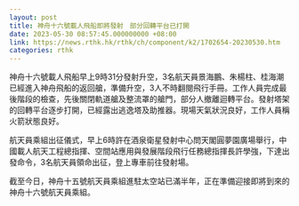 ```yaml
---
layout: post
title: 神舟十六號載人飛船即將發射　部分回轉平台已打開
date: 2023-05-30 08:57:45.000000000 +08:00
link: https://news.rthk.hk/rthk/ch/component/k2/1702654-20230530.htm
categories: rthk
---
```


神舟十六號載人飛船早上9時31分發射升空，3名航天員景海鵬、朱楊柱、桂海潮已經進入神舟飛船的返回艙，準備升空，3人不時翻閱飛行手冊。工作人員完成最後階段的檢查，先後關閉軌道艙及整流罩的艙門，部分人撤離迴轉平台。發射塔架的回轉平台逐步打開，已經露出逃逸塔及助推器。現場天氣狀況良好，工作人員稱火箭狀態良好。

航天員乘組出征儀式，早上6時許在酒泉衛星發射中心問天閣圓夢園廣場舉行，中國載人航天工程總指揮、空間站應用與發展階段飛行任務總指揮長許學強，下達出發命令，3名航天員領命出征，登上專車前往發射場。

截至今日，神舟十五號航天員乘組進駐太空站已滿半年，正在準備迎接即將到來的神舟十六號航天員乘組。
